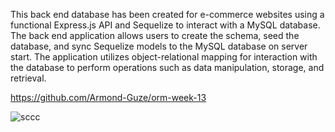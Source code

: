This back end database has been created for e-commerce websites using a functional Express.js API and Sequelize to interact with a MySQL database. The back end application allows users to create the schema, seed the database, and sync Sequelize models to the MySQL database on server start. The application utilizes object-relational mapping for interaction with the database to perform operations such as data manipulation, storage, and retrieval.

https://github.com/Armond-Guze/orm-week-13


![sccc](https://github.com/Armond-Guze/orm-week-13/assets/88688052/c1420d3e-c09b-4495-bb58-5d2fa9ba3eb4)

